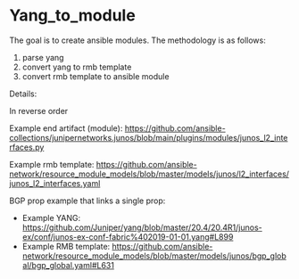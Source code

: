 # Yang_to_module

The goal is to create ansible modules.  The methodology is as follows:

1. parse yang
2. convert yang to rmb template
3. convert rmb template to ansible module

Details:

In reverse order

Example end artifact (module): https://github.com/ansible-collections/junipernetworks.junos/blob/main/plugins/modules/junos_l2_interfaces.py

Example rmb template: https://github.com/ansible-network/resource_module_models/blob/master/models/junos/l2_interfaces/junos_l2_interfaces.yaml

BGP prop example that links a single prop:

* Example YANG: https://github.com/Juniper/yang/blob/master/20.4/20.4R1/junos-ex/conf/junos-ex-conf-fabric%402019-01-01.yang#L899
* Example RMB template: https://github.com/ansible-network/resource_module_models/blob/master/models/junos/bgp_global/bgp_global.yaml#L631
